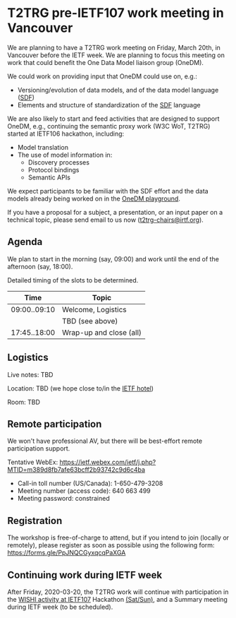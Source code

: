 # T2TRG pre-IETF107 work meeting in Vancouver

We are planning to have a T2TRG work meeting on Friday, March 20th, in
Vancouver before the IETF week.
We are planning to focus this meeting on work that could benefit the
One Data Model liaison group (OneDM).

We could work on providing input that OneDM could use on, e.g.:

* Versioning/evolution of data models, and of the data model language ([SDF][])
* Elements and structure of standardization of the [SDF][] language

[SDF]: https://github.com/one-data-model/language

We are also likely to start and feed activities that are designed to support OneDM,
e.g., continuing the semantic proxy work (W3C WoT, T2TRG) started at
IETF106 hackathon, including:

* Model translation
* The use of model information in:
    * Discovery processes
    * Protocol bindings
    * Semantic APIs

We expect participants to be familiar with the SDF effort and the data
models already being worked on in the [OneDM playground][].

[OneDM playground]: https://github.com/one-data-model/playground

If you have a proposal for a subject, a presentation, or an input
paper on a technical topic, please send email to us now (t2trg-chairs@irtf.org).

## Agenda

We plan to start in the morning (say, 09:00) and work until the end of
the afternoon (say, 18:00).

Detailed timing of the slots to be determined.

|         Time | Topic                                                                |
| ------------ | -------------------------------------------------------------------- |
| 09:00..09:10 | Welcome, Logistics                                                   |
|              | TBD (see above)                                                      |
| 17:45..18:00 | Wrap-up and close (all)                                              |


## Logistics

Live notes: TBD

Location: TBD (we hope close to/in the [IETF hotel][])

[IETF hotel]: https://www.ietf.org/how/meetings/107/hotel/

Room: TBD

## Remote participation

We won't have professional AV, but there will be best-effort remote
participation support.

Tentative WebEx: https://ietf.webex.com/ietf/j.php?MTID=m389d8fb7afe63bcff2b93742c9d6c4ba

* Call-in toll number (US/Canada): 1-650-479-3208
* Meeting number (access code): 640 663 499
* Meeting password: constrained


## Registration

The workshop is free-of-charge to attend, but if you intend to join
(locally or remotely), please register as soon as possible using the
following form:  https://forms.gle/PpJNQCGyxqcqPaXGA


## Continuing work during IETF week

After Friday, 2020-03-20, the T2TRG work will continue with
participation in the [WISHI activity at IETF107][] Hackathon [(Sat/Sun)][Hackathon], and a Summary
meeting during IETF week (to be scheduled).

[Hackathon]: https://www.ietf.org/how/runningcode/hackathons/107-hackathon/
[WISHI activity at IETF107]: https://github.com/t2trg/wishi/wiki/IETF-107-Hackathon
